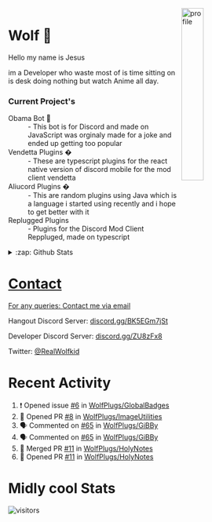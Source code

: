
<img align="right" alt="profile" width=30% src="https://avatars1.githubusercontent.com/u/32025746?s=460&u=b71f51a6d786a0817807f3e953f36734ac4493c7&v=4">

<h1>Wolf 🐺</h1>

<p>Hello my name is Jesus 

im a Developer who waste most of is time sitting
on is desk doing nothing but watch Anime all day.

</p>


<h3>Current Project's</h3>
<dl>
  <dt>Obama Bot 🤖</dt>
  <dd>- This bot is for Discord and made on JavaScript was orginaly made for a joke and ended up getting too popular</dd>
  
  <dt>Vendetta Plugins �</dt>
  <dd>- These are typescript plugins for the react native version of discord mobile for the mod client vendetta</dd>
  
  <dt>Aliucord Plugins �</dt>
  <dd>- This are random plugins using Java which is a language i started using recently and i hope to get better with it</dd>
  
  <dt>Replugged Plugins </dt>
  <dd>- Plugins for the Discord Mod Client Reppluged, made on typescript<dd>
</dl>

<!--<a href="https://youtube.com/c/Wolfkid">

<img src="https://img.shields.io/badge/Wolfkid%20-%23FF0000.svg?&style=for-the-badge&logo=YouTube&logoColor=white"/>
-->




<details>  
<summary>:zap: Github Stats</summary>
<a href="https://youtube.com/c/Wolfkid">
<img align="left" alt="Wolf's Github Stats" src="https://github-readme-stats.vercel.app/api?username=Wolfkid200444&show_icons=true&theme=tokyonight" />
<img align="bottom" alt="Wolf's Github Stats" src="https://github-readme-stats.vercel.app/api/top-langs/?username=Wolfkid200444&show_icons=true&theme=tokyonight"/>
  </details>

<h1>Contact</h1>
      <p>For any queries: <a href="mailto:helpwolf@gmail.com?Subject=My%20Query">Contact me via email</a></p>
      <p>Hangout Discord Server: <a href="https://discord.gg/BK5EGm7jSt">discord.gg/BK5EGm7jSt</a></p>
      <p>Developer Discord Server: <a href="https://discord.gg/ZU8zFx8">discord.gg/ZU8zFx8</a></p>
      <p>Twitter: <a href="https://twitter.com/RealWolfkid">@RealWolfkid</a></p>
     <!-- <p>My Website: <a href="https://realwolfie.ml">realwolfie.ml</a></p>
-->


  <h1> Recent Activity </h1>

<!--START_SECTION:activity-->
1. ❗ Opened issue [#6](https://github.com/WolfPlugs/GlobalBadges/issues/6) in [WolfPlugs/GlobalBadges](https://github.com/WolfPlugs/GlobalBadges)
2. 💪 Opened PR [#8](https://github.com/WolfPlugs/ImageUtilities/pull/8) in [WolfPlugs/ImageUtilities](https://github.com/WolfPlugs/ImageUtilities)
3. 🗣 Commented on [#65](https://github.com/WolfPlugs/GiBBy/pull/65#issuecomment-1793575244) in [WolfPlugs/GiBBy](https://github.com/WolfPlugs/GiBBy)
4. 🗣 Commented on [#65](https://github.com/WolfPlugs/GiBBy/pull/65#issuecomment-1793570302) in [WolfPlugs/GiBBy](https://github.com/WolfPlugs/GiBBy)
5. 🎉 Merged PR [#11](https://github.com/WolfPlugs/HolyNotes/pull/11) in [WolfPlugs/HolyNotes](https://github.com/WolfPlugs/HolyNotes)
6. 💪 Opened PR [#11](https://github.com/WolfPlugs/HolyNotes/pull/11) in [WolfPlugs/HolyNotes](https://github.com/WolfPlugs/HolyNotes)
<!--END_SECTION:activity-->


  <h1> Midly cool Stats </h1>

  ![visitors](https://visitor-badge.laobi.icu/badge?page_id=Wolfkid200444.Wolfkid200444)
